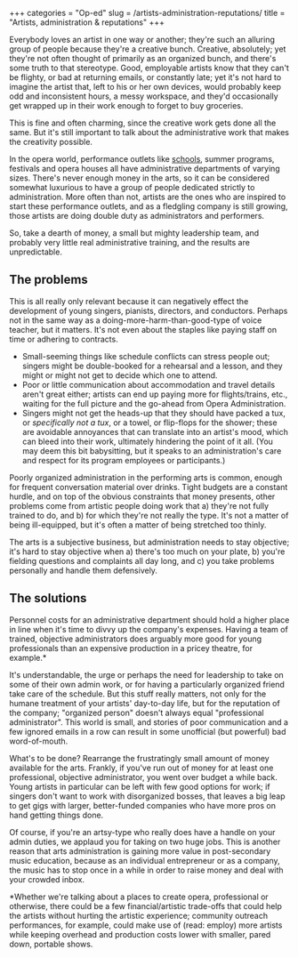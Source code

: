 +++
categories = "Op-ed"
slug = /artists-administration-reputations/
title = "Artists, administration &amp; reputations"
+++

Everybody loves an artist in one way or another; they're such an alluring group of people because they're a creative bunch. Creative, absolutely; yet they're not often thought of primarily as an organized bunch, and there's some truth to that stereotype. Good, employable artists know that they can't be flighty, or bad at returning emails, or constantly late; yet it's not hard to imagine the artist that, left to his or her own devices, would probably keep odd and inconsistent hours, a messy workspace, and they'd occasionally get wrapped up in their work enough to forget to buy groceries. 

This is fine and often charming, since the creative work gets done all the same. But it's still important to talk about the administrative work that makes the creativity possible.

In the opera world, performance outlets like [schools](/entire-mfa-class-drops-out-of-usc/), summer programs, festivals and opera houses all have administrative departments of varying sizes. There's never enough money in the arts, so it can be considered somewhat luxurious to have a group of people dedicated strictly to administration. More often than not, artists are the ones who are inspired to start these performance outlets, and as a fledgling company is still growing, those artists are doing double duty as administrators and performers. 

So, take a dearth of money, a small but mighty leadership team, and probably very little real administrative training, and the results are unpredictable.

## The problems

This is all really only relevant because it can negatively effect the development of young singers, pianists, directors, and conductors. Perhaps not in the same way as a doing-more-harm-than-good-type of voice teacher, but it matters. It's not even about the staples like paying staff on time or adhering to contracts. 
- Small-seeming things like schedule conflicts can stress people out; singers might be double-booked for a rehearsal and a lesson, and they might or might not get to decide which one to attend. 
- Poor or little communication about accommodation and travel details aren't great either; artists can end up paying more for flights/trains, etc., waiting for the full picture and the go-ahead from Opera Administration. 
- Singers might not get the heads-up that they should have packed a tux, or *specifically not a tux*, or a towel, or flip-flops for the shower; these are avoidable annoyances that can translate into an artist's mood, which can bleed into their work, ultimately hindering the point of it all. (You may deem this bit babysitting, but it speaks to an administration's care and respect for its program employees or participants.)

Poorly organized administration in the performing arts is common, enough for frequent conversation material over drinks. Tight budgets are a constant hurdle, and on top of the obvious constraints that money presents, other problems come from artistic people doing work that a) they're not fully trained to do, and b) for which they're not really the type. It's not a matter of being ill-equipped, but it's often a matter of being stretched too thinly. 

The arts is a subjective business, but administration needs to stay objective; it's hard to stay objective when a) there's too much on your plate, b) you're fielding questions and complaints all day long, and c) you take problems personally and handle them defensively.

## The solutions

Personnel costs for an administrative department should hold a higher place in line when it's time to divvy up the company's expenses. Having a team of trained, objective administrators does arguably more good for young professionals than an expensive production in a pricey theatre, for example.\* 

It's understandable, the urge or perhaps the need for leadership to take on some of their own admin work, or for having a particularly organized friend take care of the schedule. But this stuff really matters, not only for the humane treatment of your artists' day-to-day life, but for the reputation of the company; "organized person" doesn't always equal "professional administrator". This world is small, and stories of poor communication and a few ignored emails in a row can result in some unofficial (but powerful) bad word-of-mouth.

What's to be done? Rearrange the frustratingly small amount of money available for the arts. Frankly, if you've run out of money for at least one professional, objective administrator, you went over budget a while back. Young artists in particular can be left with few good options for work; if singers don't want to work with disorganized bosses, that leaves a big leap to get gigs with larger, better-funded companies who have more pros on hand getting things done. 

Of course, if you're an artsy-type who really does have a handle on your admin duties, we applaud you for taking on two huge jobs. This is another reason that arts administration is gaining more value in post-secondary music education, because as an individual entrepreneur or as a company, the music has to stop once in a while in order to raise money and deal with your crowded inbox.

\*Whether we're talking about a places to create opera, professional or otherwise, there could be a few financial/artistic trade-offs that could help the artists without hurting the artistic experience; community outreach performances, for example, could make use of (read: employ) more artists while keeping overhead and production costs lower with smaller, pared down, portable shows.


